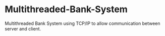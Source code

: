 # Multithreaded-Bank-System
Multithreaded Bank System using TCP/IP to allow communication between server and client. 
